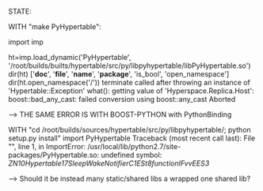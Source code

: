 STATE:

WITH "make PyHypertable":

import imp

ht=imp.load_dynamic('PyHypertable', '/root/builds/builts/hypertable/src/py/libpyhypertable/libPyHypertable.so')
dir(ht)
['__doc__', '__file__', '__name__', '__package__', 'is_bool', 'open_namespace']
dir(ht.open_namespace('/'))
terminate called after throwing an instance of 'Hypertable::Exception'
  what():  getting value of 'Hyperspace.Replica.Host': boost::bad_any_cast: failed conversion using boost::any_cast
Aborted

--> THE SAME ERROR IS WITH BOOST-PYTHON with PythonBinding


WITH "cd /root/builds/sources/hypertable/src/py/libpyhypertable/; python setup.py install"
import PyHypertable
Traceback (most recent call last):
  File "<stdin>", line 1, in <module>
ImportError: /usr/local/lib/python2.7/site-packages/PyHypertable.so: undefined symbol: _ZN10Hypertable17SleepWakeNotifierC1ESt8functionIFvvEES3_

--> Should it be instead many static/shared libs a wrapped one shared lib?
